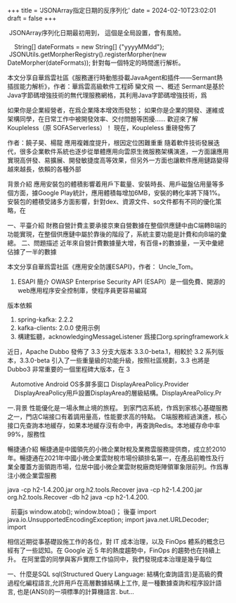 
+++
title = 'JSONArray指定日期的反序列化'
date = 2024-02-10T23:02:01
draft = false
+++
<!--more--> JSONArray序列化日期最初用到， 這個是全局設置，會有風險。
    String[] dateFormats = new String[] {"yyyyMMdd"};
                JSONUtils.getMorpherRegistry().registerMorpher(new DateMorpher(dateFormats));
針對每一個特定的時間進行解析。
 


本文分享自華爲雲社區《服務運行時動態掛載JavaAgent和插件——Sermant熱插拔能力解析》，作者：華爲雲高級軟件工程師 欒文飛
一、概述
Sermant是基於Java字節碼增強技術的無代理服務網格，其利用Java字節碼增強技術，爲




如果你是企業經營者，在爲企業降本增效而發愁；
如果你是企業的開發、運維或架構同學，在日常工作中被開發效率、交付問題等困擾…… 歡迎來了解 Koupleless（原 SOFAServerless）！
現在，Koupleless 重磅發佈了




作者：饒子昊、楊龍
應用複雜度提升，根因定位困難重重
隨着軟件技術發展迭代，很多企業軟件系統也逐步從單體應用向雲原生微服務架構演進，一方面讓應用實現高併發、易擴展、開發敏捷度高等效果，但另外一方面也讓軟件應用鏈路變得越來越長，依賴的各種外部




背景介紹
應用安裝包的體積影響着用戶下載量、安裝時長、用戶磁盤佔用量等多個方面，據Google Play統計，應用體積每增加6MB，安裝的轉化率將下降1%。
安裝包的體積受諸多方面影響，針對dex、資源文件、so文件都有不同的優化策略，在




一、平臺介紹
財務自營計費主要承接京東自營數據在整個供應鏈中由C端轉B端的功能實現，在整個供應鏈中屬於靠後的階段了，系統主要功能是計費和向B端的彙總。
二、問題描述
近年來自營計費數據量大增，有百億+的數據量，一天中彙總佔據了一半的數據




本文分享自華爲雲社區《應用安全防護ESAPI》，作者： Uncle_Tom。
1. ESAPI 簡介
OWASP Enterprise Security API (ESAPI）是一個免費、開源的web應用程序安全控制庫，使程序員更容易編寫




版本依賴
1. spring-kafka: 2.2.2
2. kafka-clients: 2.0.0
使用示例
1. 構建監聽，acknowledgingMessageListener 爲接口org.springframework.k




近日，Apache Dubbo 發佈了 3.3 分支大版本 3.3.0-beta.1，相較於 3.2 系列版本，3.3.0-beta 引入了一些重量級的功能升級，按照社區規劃，3.3 也將是 Dubbo3 非常重要的一個里程碑大版本，在 3




 
Automotive Android OS多屏多窗口
DisplayAreaPolicy.Provider
    DisplayAreaPolicy用戶設置DisplayArea的層級結構。DisplayAreaPolicy.Pr




一.背景
性能優化是一場永無止境的旅程。
到家門店系統，作爲到家核心基礎服務之一，門店C端接口有着調用量高，性能要求高的特點。
C端服務經過演進，核心接口先查詢本地緩存，如果本地緩存沒有命中，再查詢Redis。本地緩存命中率99%，服務性




暢捷通介紹
暢捷通是中國領先的小微企業財稅及業務雲服務提供商，成立於2010年。暢捷通在2021年中國小微企業雲財稅市場份額排名第一，在產品前瞻性及行業全覆蓋方面領跑市場，位居中國小微企業雲財稅廠商矩陣領軍象限前列。作爲專注小微企業雲服務




java -cp h2-1.4.200.jar org.h2.tools.Recover
java -cp h2-1.4.200.jar org.h2.tools.Recover -db h2
java -cp h2-1.4.200.




 
前臺js window.atob(); window.btoa()； 後臺 import java.io.UnsupportedEncodingException; import java.net.URLDecoder; import




相信近期從事基礎設施工作的各位，對 IT 成本治理，以及 FinOps 體系的概念已經有了一些認知。在 Google 近 5 年的熱度趨勢中，FinOps 的趨勢也在持續上升。
在阿里雲的同學與客戶實際工作協同中，我們發現成本治理是幾乎每位




一、什麼是SQL
sql(Structured Query Language: 結構化查詢語言)是高級的費過程化編程語言,允許用戶在高層數據結構上工作, 是一種數據查詢和程序設計語言, 也是(ANSI)的一項標準的計算機語言. but...


